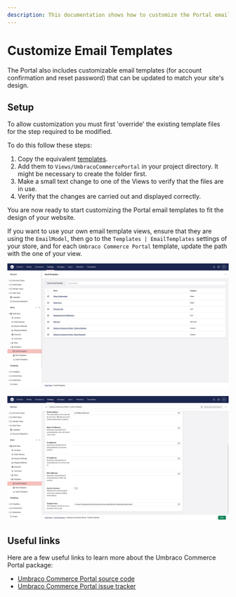 ```yaml
---
description: This documentation shows how to customize the Portal email templates.
---
```


# Customize Email Templates

The Portal also includes customizable email templates (for account confirmation and reset password) that can be updated to match your site's design.

## Setup

To allow customization you must first 'override' the existing template files for the step required to be modified. 

To do this follow these steps:

1. Copy the equivalent [templates](https://github.com/umbraco/Umbraco.Commerce.Portal/tree/main/src/Umbraco.Commerce.Portal/Views/Templates/Email). 
2. Add them to `Views/UmbracoCommercePortal` in your project directory. It might be necessary to create the folder first.
3. Make a small text change to one of the Views to verify that the files are in use.
4. Verify that the changes are carried out and displayed correctly.

You are now ready to start customizing the Portal email templates to fit the design of your website.

If you want to use your own email template views, ensure that they are using the `EmailModel`, then go to the `Templates | EmailTemplates` settings of your store, and for each `Umbraco Commerce Portal` template, update the path with the one of your view.

![Overview of the store's email templates settings](../media/portal/ucp_email_templates.png)

![Overview of the properties of an email template](../media/portal/ucp_email_template_details.png)

## Useful links

Here are a few useful links to learn more about the Umbraco Commerce Portal package:

* [Umbraco Commerce Portal source code](https://github.com/umbraco/Umbraco.Commerce.Portal)
* [Umbraco Commerce Portal issue tracker](https://github.com/umbraco/Umbraco.Commerce.Portal/issues)
